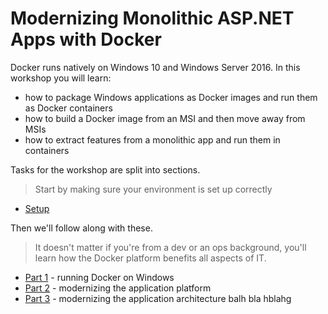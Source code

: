 # Modernizing Monolithic ASP.NET Apps with Docker

Docker runs natively on Windows 10 and Windows Server 2016. In this workshop you will learn:

- how to package Windows applications as Docker images and run them as Docker containers
- how to build a Docker image from an MSI and then move away from MSIs
- how to extract features from a monolithic app and run them in containers

Tasks for the workshop are split into sections. 

> Start by making sure your environment is set up correctly

- [Setup](setup.md)

Then we'll follow along with these. 

> It doesn't matter if you're from a dev or an ops background, you'll learn how the Docker platform benefits all aspects of IT.

- [Part 1](part-1.md) - running Docker on Windows
- [Part 2](part-2.md) - modernizing the application platform
- [Part 3](part-3.md) - modernizing the application architecture
balh bla hblahg
